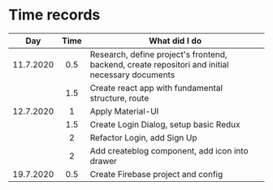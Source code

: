 # Time records

| Day        | Time     | What did I do |
|:----------:|:--------:|--------------|
| 11.7.2020  | 0.5      |Research, define project's frontend, backend, create repositori and initial necessary documents|
|            | 1.5      |Create react app with fundamental structure, route|
| 12.7.2020  | 1        |Apply Material-UI|
|            | 1.5      |Create Login Dialog, setup basic Redux|
|            | 2        |Refactor Login, add Sign Up|
|            | 2        |Add createblog component, add icon into drawer|
| 19.7.2020  | 0.5      |Create Firebase project and config|
